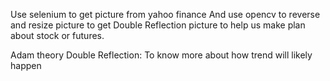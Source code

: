 Use selenium to get picture from yahoo finance
And use opencv to  reverse and resize picture to get Double Reflection picture
to help us make plan about stock or futures.
  

Adam theory
Double Reflection: 
To know more about how trend will likely happen

